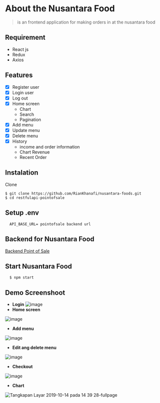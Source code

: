# About the Nusantara Food
> is an frontend application for making orders in at the nusantara food

## Requirement
- React js
- Redux
- Axios

## Features
- [x] Register user
- [x] Login user
- [x] Log out
- [x] Home screen
  - Chart
  - Search
  - Pagination
- [x] Add menu
- [x] Update menu
- [x] Delete menu
- [x] History
  - income and order information
  - Chart Revenue
  - Recent Order

## Instalation
  Clone
  ```
  $ git clone https://github.com/RianKhanafi/nusantara-foods.git
  $ cd restfulapi-pointofsale
  ```
## Setup .env
```
  API_BASE_URL= pointofsale backend url
```
## Backend for Nusantara Food
[Backend Point of Sale](https://github.com/RianKhanafi/restfulapi-pointofsale)

## Start Nusantara Food
```
  $ npm start
```
## Demo Screenshoot

- __Login__
![image](https://user-images.githubusercontent.com/51011550/66734754-82477a80-ee8e-11e9-8e70-ccd506a66675.png)
- __Home screen__

![image](https://user-images.githubusercontent.com/51011550/66734949-347f4200-ee8f-11e9-8b44-fecc447f4e24.png)
- __Add menu__

![image](https://user-images.githubusercontent.com/51011550/66735163-cedf8580-ee8f-11e9-8ddb-9ec7046ff452.png)
- __Edit ang delete menu__

![image](https://user-images.githubusercontent.com/51011550/66735864-c1c39600-ee91-11e9-9c97-6777273b5655.png)
- __Checkout__

![image](https://user-images.githubusercontent.com/51011550/66734976-4a8d0280-ee8f-11e9-9f5e-3dfe6ec569b2.png)
- __Chart__

![Tangkapan Layar 2019-10-14 pada 14 39 28-fullpage](https://user-images.githubusercontent.com/51011550/66735471-a1dfa280-ee90-11e9-9f9b-ece37e9636cb.png)

